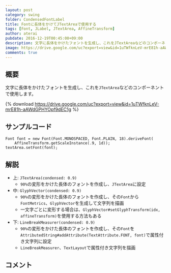 ```yaml
---
layout: post
category: swing
folder: CondensedFontLabel
title: Fontに長体をかけてJTextAreaで使用する
tags: [Font, JLabel, JTextArea, AffineTransform]
author: aterai
pubdate: 2016-12-19T00:45:00+09:00
description: 文字に長体をかけたフォントを生成し、これをJTextAreaなどのコンポーネントで使用します。
image: https://drive.google.com/uc?export=view&id=1uTWfknLeV-mrE81h-aAWdGPHYOpf9dEC1g
comments: true
---
```

## 概要
文字に長体をかけたフォントを生成し、これを`JTextArea`などのコンポーネントで使用します。

{% download https://drive.google.com/uc?export=view&id=1uTWfknLeV-mrE81h-aAWdGPHYOpf9dEC1g %}

## サンプルコード
<pre class="prettyprint"><code>Font font = new Font(Font.MONOSPACED, Font.PLAIN, 18).deriveFont(
    AffineTransform.getScaleInstance(.9, 1d));
textArea.setFont(font);
</code></pre>

## 解説
- 上: `JTextArea(condensed: 0.9)`
    - `90%`の変形をかけた長体のフォントを作成し、`JTextArea`に設定
- 中: `GlyphVector(condensed: 0.9)`
    - `90%`の変形をかけた長体のフォントを作成し、その`Font`から`FontMetrics`、`GlyphVector`を生成して文字列を描画
    - 一文字ごとに変形する場合は、`GlyphVector#setGlyphTransform(idx, affineTransform)`を使用する方法もある
- 下: `LineBreakMeasurer(condensed: 0.9)`
    - `90%`の変形をかけた長体のフォントを作成し、その`Font`を`AttributedString#addAttribute(TextAttribute.FONT, font)`で属性付き文字列に設定
    - `LineBreakMeasurer`、`TextLayout`で属性付き文字列を描画

<!-- dummy comment line for breaking list -->

## コメント
